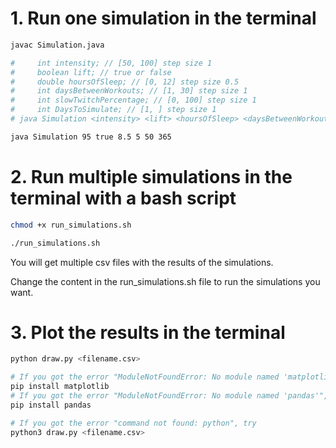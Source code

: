 # 1. Run one simulation in the terminal
```bash
javac Simulation.java

#     int intensity; // [50, 100] step size 1
#     boolean lift; // true or false
#     double hoursOfSleep; // [0, 12] step size 0.5
#     int daysBetweenWorkouts; // [1, 30] step size 1
#     int slowTwitchPercentage; // [0, 100] step size 1
#     int DaysToSimulate; // [1, ] step size 1
# java Simulation <intensity> <lift> <hoursOfSleep> <daysBetweenWorkouts> <slowTwitchPercentage> <DaysToSimulate>

java Simulation 95 true 8.5 5 50 365
```

# 2. Run multiple simulations in the terminal with a bash script

```bash
chmod +x run_simulations.sh

./run_simulations.sh
```

You will get multiple csv files with the results of the simulations.
 
Change the content in the run_simulations.sh file to run the simulations you want.


# 3. Plot the results in the terminal
```bash
python draw.py <filename.csv>
```
```bash
# If you got the error "ModuleNotFoundError: No module named 'matplotlib'", run the following command
pip install matplotlib
# If you got the error "ModuleNotFoundError: No module named 'pandas'", run the following command
pip install pandas
```

```bash
# If you got the error "command not found: python", try
python3 draw.py <filename.csv>
```